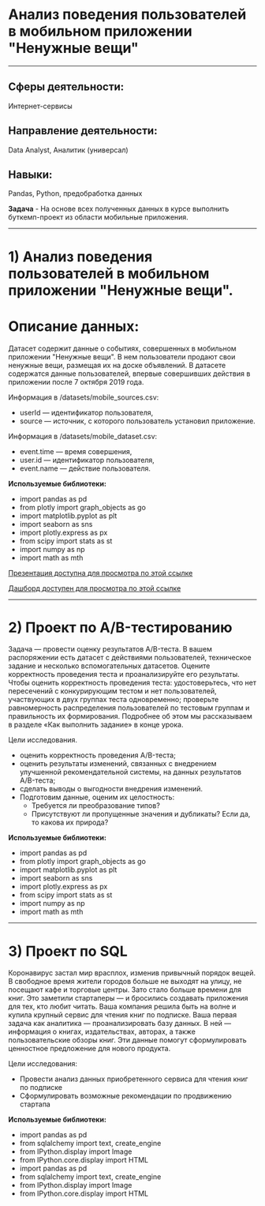 #  Анализ поведения пользователей в мобильном приложении "Ненужные вещи"
________________
## Сферы деятельности: 
Интернет-сервисы

## Направление деятельности: 
Data Analyst, Аналитик (универсал)

## Навыки:
Pandas, Python, предобработка данных	

**Задача** - На основе всех полученных данных в курсе выполнить буткемп-проект из области мобильные приложения.
________
# 1) Анализ поведения пользователей в мобильном приложении "Ненужные вещи".

# Описание данных:

Датасет содержит данные о событиях, совершенных в мобильном приложении "Ненужные вещи". В нем пользователи продают свои ненужные вещи, размещая их на доске объявлений. В датасете содержатся данные пользователей, впервые совершивших действия в приложении после 7 октября 2019 года.

Информация в /datasets/mobile_sources.csv:

- userId — идентификатор пользователя,
- source — источник, с которого пользователь установил приложение.
  
Информация в /datasets/mobile_dataset.csv:

- event.time — время совершения,
- user.id — идентификатор пользователя,
- event.name — действие пользователя.

**Используемые библиотеки:**
- import pandas as pd
- from plotly import graph_objects as go
- import matplotlib.pyplot as plt
- import seaborn as sns
- import plotly.express as px
- from scipy import stats as st
- import numpy as np
- import math as mth

[Презентация доступна для просмотра по этой ссылке](https://disk.yandex.ru/i/7E9BeYJmnrx9Cw)

[Дашборд доступен для просмотра по этой ссылке](https://public.tableau.com/views/_16972362033250/Dashboard1?:language=en-US&publish=yes&:display_count=n&:origin=viz_share_link)
___________
# 2) Проект по А/B-тестированию

Задача — провести оценку результатов A/B-теста. В вашем распоряжении есть датасет с действиями пользователей, техническое задание и несколько вспомогательных датасетов. Оцените корректность проведения теста и проанализируйте его результаты. Чтобы оценить корректность проведения теста: удостоверьтесь, что нет пересечений с конкурирующим тестом и нет пользователей, участвующих в двух группах теста одновременно; проверьте равномерность распределения пользователей по тестовым группам и правильность их формирования. Подробнее об этом мы рассказываем в разделе «Как выполнить задание» в конце урока.

Цели исследования.
- оценить корректность проведения A/B-теста;
- оценить результаты изменений, связанных с внедрением улучшенной рекомендательной системы, на данных результатов A/B-теста;
- сделать выводы о выгодности внедрения изменений.
- Подготовим данные, оценим их целостность:
    - Требуется ли преобразование типов?
    - Присутствуют ли пропущенные значения и дубликаты? Если да, то какова их природа?

**Используемые библиотеки:**
- import pandas as pd
- from plotly import graph_objects as go
- import matplotlib.pyplot as plt
- import seaborn as sns
- import plotly.express as px
- from scipy import stats as st
- import numpy as np
- import math as mth
___________

# 3) Проект по SQL

Коронавирус застал мир врасплох, изменив привычный порядок вещей. В свободное время жители городов больше не выходят на улицу, не посещают кафе и торговые центры. Зато стало больше времени для книг. Это заметили стартаперы — и бросились создавать приложения для тех, кто любит читать. Ваша компания решила быть на волне и купила крупный сервис для чтения книг по подписке. Ваша первая задача как аналитика — проанализировать базу данных. В ней — информация о книгах, издательствах, авторах, а также пользовательские обзоры книг. Эти данные помогут сформулировать ценностное предложение для нового продукта.

Цели исследования:

- Провести анализ данных приобретенного сервиса для чтения книг по подписке
- Сформулировать возможные рекомендации по продвижению стартапа

**Используемые библиотеки:**
- import pandas as pd
- from sqlalchemy import text, create_engine
- from IPython.display import Image
- from IPython.core.display import HTML
- import pandas as pd
- from sqlalchemy import text, create_engine
- from IPython.display import Image
- from IPython.core.display import HTML
